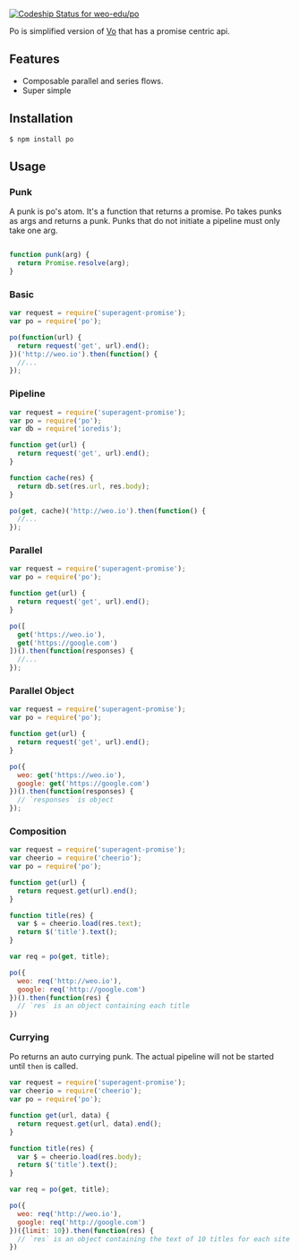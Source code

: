 [ ![Codeship Status for weo-edu/po](https://codeship.com/projects/aacf3bb0-d594-0132-a9ce-26dfd4cc1a97/status?branch=master)](https://codeship.com/projects/78124)

Po is simplified version of [Vo](https://github.com/lapwinglabs/po) that has a promise centric api.

## Features

- Composable parallel and series flows.
- Super simple

## Installation

```
$ npm install po
```

## Usage

### Punk

A punk is po's atom. It's a function that returns a promise. Po takes punks as args and returns a punk. Punks that do not initiate a pipeline must only take one arg.

```js

function punk(arg) {
  return Promise.resolve(arg);
}
```

### Basic

```js
var request = require('superagent-promise');
var po = require('po');

po(function(url) {
  return request('get', url).end();
})('http://weo.io').then(function() {
  //...
});

```

### Pipeline

```js
var request = require('superagent-promise');
var po = require('po');
var db = require('ioredis');

function get(url) {
  return request('get', url).end();
}

function cache(res) {
  return db.set(res.url, res.body);
}

po(get, cache)('http://weo.io').then(function() {
  //...
});

```

### Parallel

```js
var request = require('superagent-promise');
var po = require('po');

function get(url) {
  return request('get', url).end();
}

po([
  get('https://weo.io'),
  get('https://google.com')
])().then(function(responses) {
  //...
});
```

### Parallel Object

```js
var request = require('superagent-promise');
var po = require('po');

function get(url) {
  return request('get', url).end();
}

po({
  weo: get('https://weo.io'),
  google: get('https://google.com')
})().then(function(responses) {
  // `responses` is object
});
```

### Composition

```js
var request = require('superagent-promise');
var cheerio = require('cheerio');
var po = require('po');

function get(url) {
  return request.get(url).end();
}

function title(res) {
  var $ = cheerio.load(res.text);
  return $('title').text();
}

var req = po(get, title);

po({
  weo: req('http://weo.io'),
  google: req('http://google.com')
})().then(function(res) {
  // `res` is an object containing each title
})
```

### Currying

Po returns an auto currying punk. The actual pipeline will not be started until `then` is called.

```js
var request = require('superagent-promise');
var cheerio = require('cheerio');
var po = require('po');

function get(url, data) {
  return request.get(url, data).end();
}

function title(res) {
  var $ = cheerio.load(res.body);
  return $('title').text();
}

var req = po(get, title);

po({
  weo: req('http://weo.io'),
  google: req('http://google.com')
})({limit: 10}).then(function(res) {
  // `res` is an object containing the text of 10 titles for each site
})
```


